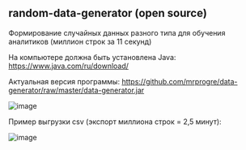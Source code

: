 random-data-generator (open source)
----

Формирование случайных данных разного типа для обучения аналитиков (миллион строк за 11 секунд)

На компьютере должна быть установлена Java: 
https://www.java.com/ru/download/

Актуальная версия программы: 
https://github.com/mrprogre/data-generator/raw/master/data-generator.jar

![image](https://user-images.githubusercontent.com/45883640/187201285-aa876bd4-d6bc-4534-b272-c86e9ae69add.png)


Пример выгрузки csv (экспорт миллиона строк = 2,5 минут):

![image](https://user-images.githubusercontent.com/45883640/187202475-5058164b-59e0-42b8-baa7-29cf76af68c2.png)
